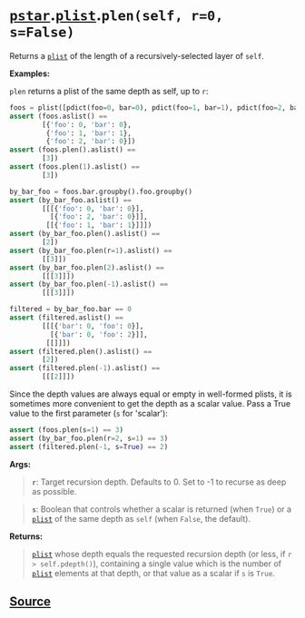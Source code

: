 # [`pstar`](./pstar.md).[`plist`](./pstar_plist.md).`plen(self, r=0, s=False)`

Returns a [`plist`](./pstar_plist.md) of the length of a recursively-selected layer of `self`.

**Examples:**

`plen` returns a plist of the same depth as self, up to `r`:
```python
foos = plist([pdict(foo=0, bar=0), pdict(foo=1, bar=1), pdict(foo=2, bar=0)])
assert (foos.aslist() ==
        [{'foo': 0, 'bar': 0},
         {'foo': 1, 'bar': 1},
         {'foo': 2, 'bar': 0}])
assert (foos.plen().aslist() ==
        [3])
assert (foos.plen(1).aslist() ==
        [3])

by_bar_foo = foos.bar.groupby().foo.groupby()
assert (by_bar_foo.aslist() ==
        [[[{'foo': 0, 'bar': 0}],
          [{'foo': 2, 'bar': 0}]],
         [[{'foo': 1, 'bar': 1}]]])
assert (by_bar_foo.plen().aslist() ==
        [2])
assert (by_bar_foo.plen(r=1).aslist() ==
        [[3]])
assert (by_bar_foo.plen(2).aslist() ==
        [[[3]]])
assert (by_bar_foo.plen(-1).aslist() ==
        [[[3]]])

filtered = by_bar_foo.bar == 0
assert (filtered.aslist() ==
        [[[{'bar': 0, 'foo': 0}],
          [{'bar': 0, 'foo': 2}]],
         [[]]])
assert (filtered.plen().aslist() ==
        [2])
assert (filtered.plen(-1).aslist() ==
        [[[2]]])
```

Since the depth values are always equal or empty in well-formed plists, it
is sometimes more convenient to get the depth as a scalar value. Pass a True
value to the first parameter (`s` for 'scalar'):
```python
assert (foos.plen(s=1) == 3)
assert (by_bar_foo.plen(r=2, s=1) == 3)
assert (filtered.plen(-1, s=True) == 2)
```

**Args:**

>    **`r`**: Target recursion depth. Defaults to 0. Set to -1 to recurse as deep as
>       possible.

>    **`s`**: Boolean that controls whether a scalar is returned (when `True`) or a
>       [`plist`](./pstar_plist.md) of the same depth as `self` (when `False`, the default).

**Returns:**

>    [`plist`](./pstar_plist.md) whose depth equals the requested recursion depth (or less, if
>    `r > self.pdepth()`), containing a single value which is the number of
>    [`plist`](./pstar_plist.md) elements at that depth, or that value as a scalar if `s` is `True`.



## [Source](../pstar/pstar.py#L5020-L5096)